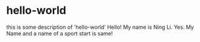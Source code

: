 # hello-world
this is some description of 'hello-world'
Hello! My name is Ning Li. Yes. My Name and a name of a sport start is same!


